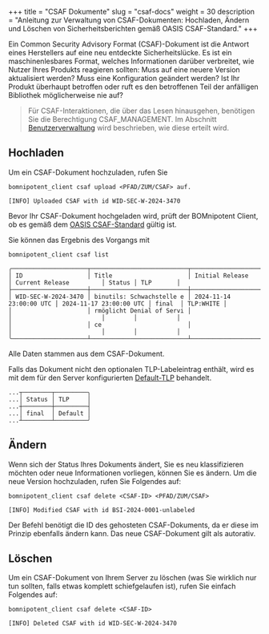+++
title = "CSAF Dokumente"
slug = "csaf-docs"
weight = 30
description = "Anleitung zur Verwaltung von CSAF-Dokumenten: Hochladen, Ändern und Löschen von Sicherheitsberichten gemäß OASIS CSAF-Standard."
+++

Ein Common Security Advisory Format (CSAF)-Dokument ist die Antwort eines Herstellers auf eine neu entdeckte Sicherheitslücke. Es ist ein maschinenlesbares Format, welches Informationen darüber verbreitet, wie Nutzer Ihres Produkts reagieren sollten: Muss auf eine neuere Version aktualisiert werden? Muss eine Konfiguration geändert werden? Ist Ihr Produkt überhaupt betroffen oder ruft es den betroffenen Teil der anfälligen Bibliothek möglicherweise nie auf?

> Für CSAF-Interaktionen, die über das Lesen hinausgehen, benötigen Sie die Berechtigung CSAF_MANAGEMENT. Im Abschnitt [Benutzerverwaltung](/de/client/manager/user-management/) wird beschrieben, wie diese erteilt wird.

## Hochladen

Um ein CSAF-Dokument hochzuladen, rufen Sie
```
bomnipotent_client csaf upload <PFAD/ZUM/CSAF> auf.
```

``` {wrap="false" title="Ausgabe"}
[INFO] Uploaded CSAF with id WID-SEC-W-2024-3470
```

Bevor Ihr CSAF-Dokument hochgeladen wird, prüft der BOMnipotent Client, ob es gemäß dem [OASIS CSAF-Standard](https://docs.oasis-open.org/csaf/csaf/v2.0/os/csaf-v2.0-os.html#61-mandatory-tests) gültig ist.

Sie können das Ergebnis des Vorgangs mit
```
bomnipotent_client csaf list
```
``` {wrap="false" title="Ausgabe"}
╭─────────────────────┬───────────────────────────┬─────────────────────────┬─────────────────────────┬────────┬───────────╮
│ ID                  │ Title                     │ Initial Release         │ Current Release         │ Status │ TLP       │
├─────────────────────┼───────────────────────────┼─────────────────────────┼─────────────────────────┼────────┼───────────┤
│ WID-SEC-W-2024-3470 │ binutils: Schwachstelle e │ 2024-11-14 23:00:00 UTC │ 2024-11-17 23:00:00 UTC │ final  │ TLP:WHITE │
│                     │ rmöglicht Denial of Servi │                         │                         │        │           │
│                     │ ce                        │                         │                         │        │           │
╰─────────────────────┴───────────────────────────┴─────────────────────────┴─────────────────────────┴────────┴───────────╯
```

Alle Daten stammen aus dem CSAF-Dokument.

Falls das Dokument nicht den optionalen TLP-Labeleintrag enthält, wird es mit dem für den Server konfigurierten [Default-TLP](/de/server/configuration/optional/tlp-config/) behandelt.


``` {wrap="false" title="Ausgabe"}
...┬────────┬─────────╮
...│ Status │ TLP     │
...┼────────┼─────────┤
...│ final  │ Default │
...┴────────┴─────────╯
```

## Ändern

Wenn sich der Status Ihres Dokuments ändert, Sie es neu klassifizieren möchten oder neue Informationen vorliegen, können Sie es ändern. Um die neue Version hochzuladen, rufen Sie Folgendes auf:

```
bomnipotent_client csaf delete <CSAF-ID> <PFAD/ZUM/CSAF>
```
``` {wrap="false" title="Ausgabe"}
[INFO] Modified CSAF with id BSI-2024-0001-unlabeled
```

Der Befehl benötigt die ID des gehosteten CSAF-Dokuments, da er diese im Prinzip ebenfalls ändern kann. Das neue CSAF-Dokument gilt als autorativ.

## Löschen

Um ein CSAF-Dokument von Ihrem Server zu löschen (was Sie wirklich nur tun sollten, falls etwas komplett schiefgelaufen ist), rufen Sie einfach Folgendes auf:
```
bomnipotent_client csaf delete <CSAF-ID>
```
``` {wrap="false" title="Ausgabe"}
[INFO] Deleted CSAF with id WID-SEC-W-2024-3470
```
